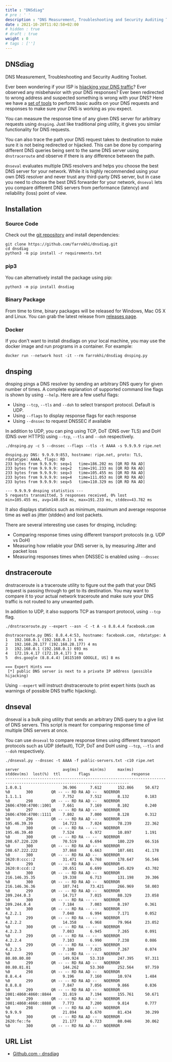 ```yaml
---
title : "DNSdiag"
# pre : ' '
description : "DNS Measurement, Troubleshooting and Security Auditing Toolset."
date : 2021-10-20T11:02:58+02:00
# hidden : true
# draft : true
weight : 0
# tags : ['']
---
```


## DNSdiag

DNS Measurement, Troubleshooting and Security Auditing Toolset.

Ever been wondering if your ISP is [hijacking your DNS traffic](https://medium.com/decentralize-today/is-your-isp-hijacking-your-dns-traffic-f3eb7ccb0ee7)? Ever observed any
misbehavior with your DNS responses? Ever been redirected to wrong address and
suspected something is wrong with your DNS? Here we have a [set of tools](http://github.com/farrokhi/dnsdiag) to
perform basic audits on your DNS requests and responses to make sure your DNS is
working as you expect.

You can measure the response time of any given DNS server for arbitrary requests
using `dnsping`. Just like traditional ping utility, it gives you similar
functionality for DNS requests.

You can also trace the path your DNS request takes to destination to make sure
it is not being redirected or hijacked. This can be done by comparing different
DNS queries being sent to the same DNS server using `dnstraceroute` and observe
if there is any difference between the path.

`dnseval` evaluates multiple DNS resolvers and helps you choose the best DNS
server for your network. While it is highly recommended using your own DNS
resolver and never trust any third-party DNS server, but in case you need to
choose the best DNS forwarder for your network, `dnseval` lets you compare
different DNS servers from performance (latency) and reliability (loss) point
of view.

## Installation

### Source Code

Check out the [git repository](https://github.com/farrokhi/dnsdiag) and install dependencies:

```plain
git clone https://github.com/farrokhi/dnsdiag.git
cd dnsdiag
python3 -m pip install -r requirements.txt
```

### pip3

You can alternatively install the package using pip:

```plain
python3 -m pip install dnsdiag
```

### Binary Package

From time to time, binary packages will be released for Windows, Mac OS X and Linux. You can grab the latest release from [releases page](https://github.com/farrokhi/dnsdiag/releases).

### Docker

If you don't want to install dnsdiags on your local machine, you may use the docker image and run programs in a container. For example:

```plain
docker run --network host -it --rm farrokhi/dnsdiag dnsping.py
```

## dnsping

dnsping pings a DNS resolver by sending an arbitrary DNS query for given number of times.
A complete explanation of supported command line flags is shown by using `--help`. Here are a few useful flags:

* Using `--tcp`, `--tls` and `--doh` to select transport protocol. Default is UDP.
* Using `--flags` to display response flags for each response
* Using `--dnssec` to request DNSSEC if available

In addition to UDP, you can ping using TCP, DoT (DNS over TLS) and DoH (DNS over HTTPS) using `--tcp`, `--tls` and `--doh` respectively.

```plain
./dnsping.py -c 5 --dnssec --flags --tls -t AAAA -s 9.9.9.9 ripe.net
```

```plain
dnsping.py DNS: 9.9.9.9:853, hostname: ripe.net, proto: TLS, rdatatype: AAAA, flags: RD
233 bytes from 9.9.9.9: seq=1   time=186.202 ms [QR RD RA AD]
233 bytes from 9.9.9.9: seq=2   time=191.233 ms [QR RD RA AD]
233 bytes from 9.9.9.9: seq=3   time=105.455 ms [QR RD RA AD]
233 bytes from 9.9.9.9: seq=4   time=111.053 ms [QR RD RA AD]
233 bytes from 9.9.9.9: seq=5   time=110.329 ms [QR RD RA AD]

--- 9.9.9.9 dnsping statistics ---
5 requests transmitted, 5 responses received, 0% lost
min=105.455 ms, avg=140.854 ms, max=191.233 ms, stddev=43.782 ms
```

It also displays statistics such as minimum, maximum and average response time as well as
jitter (stddev) and lost packets.

There are several interesting use cases for dnsping, including:

* Comparing response times using different transport protocols (e.g. UDP vs DoH)
* Measuring how reliable your DNS server is, by measuring Jitter and packet loss
* Measuring responses times when DNSSEC is enabled using `--dnssec`

## dnstraceroute

dnstraceroute is a traceroute utility to figure out the path that your DNS
request is passing through to get to its destination. You may want to compare
it to your actual network traceroute and make sure your DNS traffic is not
routed to any unwanted path.

In addition to UDP, it also supports TCP as transport protocol, using `--tcp` flag.

```plain
./dnstraceroute.py --expert --asn -C -t A -s 8.8.4.4 facebook.com
```

```plain
dnstraceroute.py DNS: 8.8.4.4:53, hostname: facebook.com, rdatatype: A
1   192.168.0.1 (192.168.0.1) 1 ms
2   192.168.28.177 (192.168.28.177) 4 ms
3   192.168.0.1 (192.168.0.1) 693 ms
4   172.19.4.17 (172.19.4.17) 3 ms
5   dns.google (8.8.4.4) [AS15169 GOOGLE, US] 8 ms

=== Expert Hints ===
 [*] public DNS server is next to a private IP address (possible hijacking)
```

Using `--expert` will instruct dnstraceroute to print expert hints (such as warnings of possible DNS traffic hijacking).

## dnseval

dnseval is a bulk ping utility that sends an arbitrary DNS query to a give list of DNS servers. This script is meant for comparing response time of multiple DNS servers at once.

You can use `dnseval` to compare response times using different transport
protocols such as UDP (default), TCP, DoT and DoH using `--tcp`, `--tls` and
`--doh` respectively.

```plain
./dnseval.py --dnssec -t AAAA -f public-servers.txt -c10 ripe.net
```

```plain
server                   avg(ms)     min(ms)     max(ms)     stddev(ms)  lost(%)  ttl        flags                  response
----------------------------------------------------------------------------------------------------------------------------
1.0.0.1                  36.906      7.612       152.866     50.672      %0       300        QR -- -- RD RA AD --   NOERROR
1.1.1.1                  7.752       7.512       8.132       0.183       %0       298        QR -- -- RD RA AD --   NOERROR
2606:4700:4700::1001     7.661       7.169       8.102       0.240       %0       297        QR -- -- RD RA AD --   NOERROR
2606:4700:4700::1111     7.802       7.000       8.128       0.312       %0       296        QR -- -- RD RA AD --   NOERROR
195.46.39.39             14.723      7.024       78.239      22.362      %0       300        QR -- -- RD RA -- --   NOERROR
195.46.39.40             7.524       6.972       10.897      1.191       %0       300        QR -- -- RD RA -- --   NOERROR
208.67.220.220           70.519      6.694       180.229     66.516      %0       300        QR -- -- RD RA AD --   NOERROR
208.67.222.222           37.868      6.663       107.601     41.178      %0       300        QR -- -- RD RA AD --   NOERROR
2620:0:ccc::2            31.471      6.768       178.647     56.546      %0       299        QR -- -- RD RA AD --   NOERROR
2620:0:ccd::2            20.651      6.699       145.029     43.702      %0       300        QR -- -- RD RA AD --   NOERROR
216.146.35.35            19.338      6.713       131.198     39.306      %0       300        QR -- -- RD RA AD --   NOERROR
216.146.36.36            107.741     73.421      266.969     58.003      %0       299        QR -- -- RD RA AD --   NOERROR
209.244.0.3              14.717      7.015       80.329      23.058      %0       300        QR -- -- RD RA -- --   NOERROR
209.244.0.4              7.184       7.003       8.197       0.361       %0       300        QR -- -- RD RA -- --   NOERROR
4.2.2.1                  7.040       6.994       7.171       0.052       %0       299        QR -- -- RD RA -- --   NOERROR
4.2.2.2                  14.358      6.968       79.964      23.052      %0       300        QR -- -- RD RA -- --   NOERROR
4.2.2.3                  7.083       6.945       7.265       0.091       %0       299        QR -- -- RD RA -- --   NOERROR
4.2.2.4                  7.103       6.990       7.238       0.086       %0       299        QR -- -- RD RA -- --   NOERROR
4.2.2.5                  7.100       7.025       7.267       0.074       %0       299        QR -- -- RD RA -- --   NOERROR
80.80.80.80              149.924     53.310      247.395     97.311      %0       299        QR -- -- RD RA AD --   NOERROR
80.80.81.81              144.262     53.360      252.564     97.759      %0       298        QR -- -- RD RA AD --   NOERROR
8.8.4.4                  9.196       7.160       10.974      1.484       %0       299        QR -- -- RD RA AD --   NOERROR
8.8.8.8                  7.847       7.056       9.866       0.836       %0       299        QR -- -- RD RA AD --   NOERROR
2001:4860:4860::8844     31.819      7.194       155.761     50.671      %0       299        QR -- -- RD RA AD --   NOERROR
2001:4860:4860::8888     7.773       7.200       9.814       0.777       %0       298        QR -- -- RD RA AD --   NOERROR
9.9.9.9                  21.894      6.670       81.434      30.299      %0       300        QR -- -- RD RA AD --   NOERROR
2620:fe::fe              21.177      6.723       80.046      30.062      %0       300        QR -- -- RD RA AD --   NOERROR
```

## URL List

* [Github.com - dnsdiag](https://github.com/farrokhi/dnsdiag)
